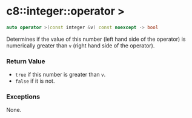 # c8::integer::operator > #

```cpp
auto operator >(const integer &v) const noexcept -> bool
```

Determines if the value of this number (left hand side of the operator) is numerically greater than `v` (right hand side of the operator).

### Return Value ###

* `true` if this number is greater than `v`.
* `false` if it is not.

### Exceptions ###

None.

